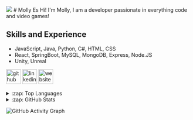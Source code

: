 <img src="https://media-exp1.licdn.com/dms/image/C5616AQF-dljvpoUPpQ/profile-displaybackgroundimage-shrink_350_1400/0/1594091134669?e=1657152000&v=beta&t=Hds1xIREXRRO7C853VwYK2TMrnki6cjL_MCH6Cs2SmY"/>
# Molly Es
Hi! I'm Molly, I am a developer passionate in everything code and video games!

## Skills and Experience
* JavaScript, Java, Python, C#, HTML, CSS
* React, SpringBoot, MySQL, MongoDB, Express, Node.JS
* Unity, Unreal


[<img src='https://cdn.jsdelivr.net/npm/simple-icons@3.0.1/icons/github.svg' alt='github' height='40'>](https://github.com/Esokami)  [<img src='https://cdn.jsdelivr.net/npm/simple-icons@3.0.1/icons/linkedin.svg' alt='linkedin' height='40'>](https://www.linkedin.com/in/mollica-es/)  [<img src='https://cdn.jsdelivr.net/npm/simple-icons@3.0.1/icons/icloud.svg' alt='website' height='40'>](https://mollicaes.wixsite.com/gamedesign)  

<details>
  <summary>:zap: Top Languages </summary>
  <img src="https://github-readme-stats.vercel.app/api/top-langs/?username=Esokami"/>
</details>

<details>
  <summary>:zap: GitHub Stats </summary>
  <img src="https://github-readme-stats.vercel.app/api?username=Esokami&show_icons=true"/>
</details>

![GitHub Activity Graph](https://activity-graph.herokuapp.com/graph?username=Esokami)  

